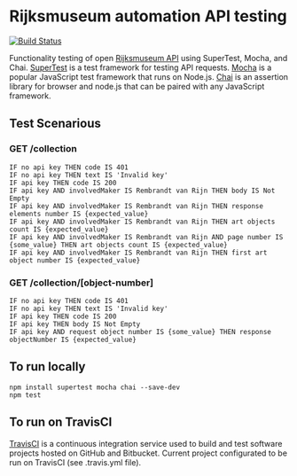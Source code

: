 # Rijksmuseum automation API testing
[![Build Status](https://app.travis-ci.com/Oksana-qa/rijksmuseum-api-testing-js.svg?branch=main)](https://app.travis-ci.com/Oksana-qa/rijksmuseum-api-testing-js)

Functionality testing of open [Rijksmuseum API](https://data.rijksmuseum.nl/object-metadata/api/) using SuperTest, Mocha, and Chai.
[SuperTest](https://www.npmjs.com/package/supertest) is a test framework for testing API requests.
[Mocha](https://www.npmjs.com/package/mocha) is a popular JavaScript test framework that runs on Node.js.
[Chai](https://www.npmjs.com/package/chai) is an assertion library for browser and node.js that can be paired with any JavaScript framework.

## Test Scenarious
### GET /collection
```
IF no api key THEN code IS 401
IF no api key THEN text IS 'Invalid key'
IF api key THEN code IS 200
IF api key AND involvedMaker IS Rembrandt van Rijn THEN body IS Not Empty
IF api key AND involvedMaker IS Rembrandt van Rijn THEN response elements number IS {expected_value}
IF api key AND involvedMaker IS Rembrandt van Rijn THEN art objects count IS {expected_value}
IF api key AND involvedMaker IS Rembrandt van Rijn AND page number IS {some_value} THEN art objects count IS {expected_value}
IF api key AND involvedMaker IS Rembrandt van Rijn THEN first art object number IS {expected_value}
```

### GET /collection/[object-number]
```
IF no api key THEN code IS 401
IF no api key THEN text IS 'Invalid key'
IF api key THEN code IS 200
IF api key THEN body IS Not Empty
IF api key AND request object number IS {some_value} THEN response objectNumber IS {expected_value}
```

## To run locally
```
npm install supertest mocha chai --save-dev
npm test
```

## To run on TravisCI
[TravisCI](https://www.travis-ci.com) is a continuous integration service used to build and test software projects hosted on GitHub and Bitbucket. Current project configurated to be run on TravisCI (see .travis.yml file).